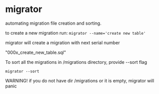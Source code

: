 # migrator
automating migration file creation and sorting.

to create a new migration run:
```migrator --name='create new table'``` 

migrator will create a migration with next serial number

"000x_create_new_table.sql"

To sort all the migrations in /migrations directory, provide --sort flag

```migrator --sort```


WARNING! if you do not have dir /migrations or it is empty, migrator will panic

